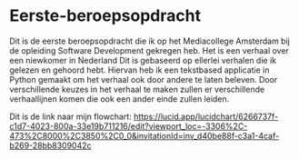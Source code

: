 # Eerste-beroepsopdracht

Dit is de eerste beroepsopdracht die ik op het Mediacollege Amsterdam bij de opleiding Software Development gekregen heb. Het is een verhaal over een niewkomer in Nederland Dit is gebaseerd op ellerlei verhalen die ik gelezen en gehoord hebt. Hiervan heb ik een tekstbased applicatie in Python gemaakt om het verhaal ook door andere te laten beleven. Door verschillende keuzes in het verhaal te maken zullen er verschillende verhaallijnen komen die ook een ander einde zullen leiden. 



Dit is de link naar mijn flowchart: https://lucid.app/lucidchart/6266737f-c1d7-4023-800a-33e19b711216/edit?viewport_loc=-3306%2C-473%2C8000%2C3850%2C0_0&invitationId=inv_d40be88f-c3a1-4caf-b269-28bb8309042c
